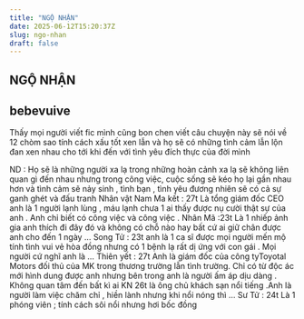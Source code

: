 ```yaml
---
title: "NGỘ NHẬN"
date: 2025-06-12T15:20:37Z
slug: ngo-nhan
draft: false
---
```


## NGỘ NHẬN

## bebevuive

Thấy mọi người viết fic mình cũng bon chen viết  câu chuyện này  sẽ nói về 12 chòm sao tính cách xấu tốt xen lẫn  và  họ sẽ có những tình cảm lẫn lộn đan xen nhau cho tới khi đến với tình yêu đích thực của  đời mình 
 
ND : Họ sẽ là những  người xa lạ trong những hoàn cảnh xa lạ  sẽ không  liên quan gì đến nhau nhưng trong công việc, cuộc sống sẽ kéo họ lại gần nhau hơn và tình cảm sẽ nảy sinh , tình bạn , tình yêu   đương nhiên sẽ có cả sự ganh ghét và đấu tranh 
Nhân vật 
Nam 
Ma kết  : 27t  Là tổng giám đốc CEO anh là 1 người lạnh lùng , máu lạnh  chưa 1 ai thấy được  nụ cười thật sự của anh . Anh chỉ biết có công việc và công việc  .
 Nhân Mã :23t Là 1 nhiếp ảnh gia anh thích đi đây đó và không có chỗ nào hay bất cứ ai giữ chân được anh cho đến 1 ngày …
Song Tử : 23t  anh là  1 ca sĩ  được mọi người  mến mộ tính tình vui vẻ hòa đồng  nhưng  có 1 bệnh lạ rất  dị ứng với con gái  . Mọi người cứ nghĩ anh là …
Thiên yết : 27t Anh là  giám đốc của công tyToyotal Motors đối thủ của  MK  trong thương trường lẫn tình trường. Chỉ có từ độc ác mới hình dung được anh nhưng bên trong anh là người ấm áp dịu dàng  . Không quan tâm đến bất kì ai 
KN 26t  là ông chủ khách sạn nổi tiếng .Anh là người  làm việc chăm chỉ , hiền lành nhưng khi nổi nóng thì  …
Sư Tử : 24t  Là  1 phóng viên ; tính cách  sôi nổi nhưng hơi bốc đồng